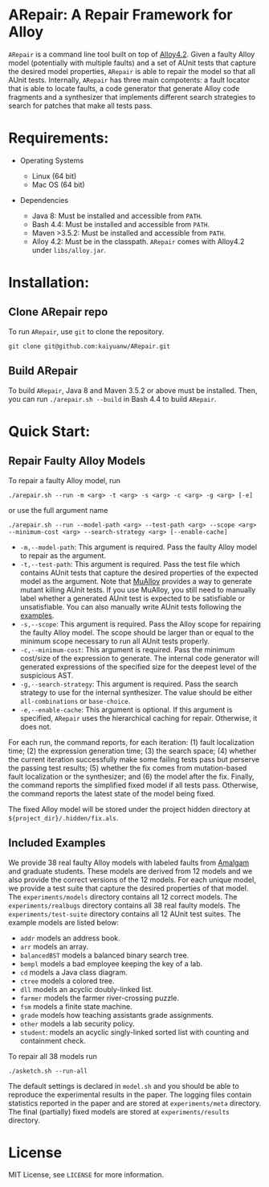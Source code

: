 # ARepair: A Repair Framework for Alloy

`ARepair` is a command line tool built on top of
[Alloy4.2](https://github.com/AlloyTools/org.alloytools.alloy).  Given
a faulty Alloy model (potentially with multiple faults) and a set of
AUnit tests that capture the desired model properties, `ARepair` is
able to repair the model so that all AUnit tests.  Internally,
`ARepair` has three main compotents: a fault locator that is able to
locate faults, a code generator that generate Alloy code fragments and
a synthesizer that implements different search strategies to search
for patches that make all tests pass.

# Requirements:

* Operating Systems
  - Linux (64 bit)
  - Mac OS (64 bit)

* Dependencies
  - Java 8: Must be installed and accessible from `PATH`.
  - Bash 4.4: Must be installed and accessible from `PATH`.
  - Maven >3.5.2: Must be installed and accessible from `PATH`.
  - Alloy 4.2: Must be in the classpath.  `ARepair` comes with
    Alloy4.2 under `libs/alloy.jar`.

# Installation:

## Clone ARepair repo

To run `ARepair`, use `git` to clone the repository.

```Shell
git clone git@github.com:kaiyuanw/ARepair.git
```

## Build ARepair

To build `ARepair`, Java 8 and Maven 3.5.2 or above must be installed.
Then, you can run `./arepair.sh --build` in Bash 4.4 to build
`ARepair`.

# Quick Start:

## Repair Faulty Alloy Models

To repair a faulty Alloy model, run
```Shell
./arepair.sh --run -m <arg> -t <arg> -s <arg> -c <arg> -g <arg> [-e]
```
or use the full argument name
```Shell
./arepair.sh --run --model-path <arg> --test-path <arg> --scope <arg> --minimum-cost <arg> --search-strategy <arg> [--enable-cache]
```
 * `-m,--model-path`: This argument is required.  Pass the faulty
   Alloy model to repair as the argument.
 * `-t,--test-path`: This argument is required.  Pass the test file
   which contains AUnit tests that capture the desired properties of
   the expected model as the argument.  Note that
   [MuAlloy](https://github.com/kaiyuanw/MuAlloy) provides a way to
   generate mutant killing AUnit tests.  If you use MuAlloy, you still
   need to manually label whether a generated AUnit test is expected
   to be satisfiable or unsatisfiable.  You can also manually write
   AUnit tests following the
   [examples](https://github.com/kaiyuanw/ARepair/tree/master/experiments/test-suite).
 * `-s,--scope`: This argument is required.  Pass the Alloy scope for
   repairing the faulty Alloy model.  The scope should be larger than
   or equal to the minimum scope necessary to run all AUnit tests
   properly.
 * `-c,--minimum-cost`: This argument is required.  Pass the minimum
  cost/size of the expression to generate.  The internal code
  generator will generated expressions of the specified size for the
  deepest level of the suspicious AST.
 * `-g,--search-strategy`: This argument is required.  Pass the search
   strategy to use for the internal synthesizer.  The value should be
   either `all-combinations` or `base-choice`.
 * `-e,--enable-cache`: This argument is optional.  If this argument
   is specified, `ARepair` uses the hierarchical caching for repair.
   Otherwise, it does not.

For each run, the command reports, for each iteration: (1) fault
localization time; (2) the expression generation time; (3) the search
space; (4) whether the current iteration successfully make some
failing tests pass but perserve the passing test results; (5) whether
the fix comes from mutation-based fault localization or the
synthesizer; and (6) the model after the fix.  Finally, the command
reports the simplified fixed model if all tests pass.  Otherwise, the
command reports the latest state of the model being fixed.

The fixed Alloy model will be stored under the project hidden
directory at `${project_dir}/.hidden/fix.als`.

## Included Examples

We provide 38 real faulty Alloy models with labeled faults from
[Amalgam](http://cs.brown.edu/research/plt/dl/fse2017/EXAMPLES/) and
graduate students.  These models are derived from 12 models and we
also provide the correct versions of the 12 models.  For each unique
model, we provide a test suite that capture the desired properties of
that model.  The `experiments/models` directory contains all 12
correct models.  The `experiments/realbugs` directory contains all 38
real faulty models.  The `experiments/test-suite` directory contains
all 12 AUnit test suites.  The example models are listed below:

 * `addr` models an address book.
 * `arr` models an array.
 * `balancedBST` models a balanced binary search tree.
 * `bempl` models a bad employee keeping the key of a lab.
 * `cd` models a Java class diagram.
 * `ctree` models a colored tree.
 * `dll` models an acyclic doubly-linked list.
 * `farmer` models the farmer river-crossing puzzle.
 * `fsm` models a finite state machine.
 * `grade` models how teaching assistants grade assignments.
 * `other` models a lab security policy.
 * `student`: models an acyclic singly-linked sorted list with
   counting and containment check.

To repair all 38 models run
```Shell
./asketch.sh --run-all
```
The default settings is declared in `model.sh` and you should be able
to reproduce the experimental results in the paper.  The logging files
contain statistics reported in the paper and are stored at
`experiments/meta` directory.  The final (partially) fixed models are
stored at `experiments/results` directory.

# License

MIT License, see `LICENSE` for more information.